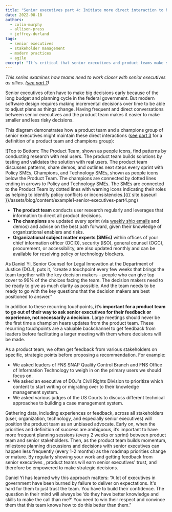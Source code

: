 ```yaml
---
title: "Senior executives part 4: Initiate more direct interaction to build rapport"
date: 2022-08-18
authors:
  - colin-murphy
  - allison-press
  - jeffrey-durland
tags:
  - senior executives
  - stakeholder management
  - modern practices
  - agile
excerpt: "It’s critical that senior executives and product teams make small decisions over time about important technology initiatives to be able to adjust plans as things change. How does that work? What works well?  This is part four in a series on how senior executive and tech teams can be better allies."
---
```

_This series examines how teams need to work closer with senior executives as allies. ([see part 1]({{site.baseurl}}/2022/07/20/senior-executives-pt1/))_

Senior executives often have to make big decisions early because of the long budget and planning cycle in the federal government. But modern software design requires making incremental decisions over time to be able to adjust plans as things change. Having frequent and direct conversations between senior executives and the product team makes it easier to make smaller and less risky decisions.

This diagram demonstrates how a product team and a champions group of senior executives might maintain these direct interactions ([see part 3]({{site.baseurl}}/2022/08/11/senior-executives-pt3/) for a definition of a product team and champions group):

![Top to Bottom: The Product Team, shown as people icons, find patterns by conducting research with real users. The product team builds solutions by testing and validates the solution with real users. The product team discusses patterns, share demos, and outlines next steps every sprint with Policy SMEs, Champions, and Technology SMEs, shown as people icons below the Product Team. The champions are connected by dotted lines ending in arrows to Policy and Technology SMEs. The SMEs are connected to the Product Team by dotted lines with warning icons indicating their roles as helping to identify policy conflicts or inconsistencies.]({{ site.baseurl }}/assets/blog/content/example1-senior-executives-part4.png)

* **The product team** conducts user research regularly and leverages that information to direct all product decisions.
* **The champions** are updated every sprint (via [weekly ship emails](https://18f.gsa.gov/2021/10/21/the_weekly_ship/) and demos) and advise on the best path forward, given their knowledge of organizational enablers and risks. 
* **Organizational subject matter experts (SMEs)** within offices of your chief information officer (OCIO), security (ISO), general counsel (OGC), procurement, or accessibility, are also updated monthly and can be available for resolving policy or technology blockers.

As Daniel Yi, Senior Counsel for Legal Innovation at the Department of Justice (DOJ), puts it, “create a touchpoint every few weeks that brings the team together with the key decision makers – people who can give top cover to 99% of the choices facing the team. The decision makers need to be ready to give as much clarity as possible. And the team needs to be ready to go with the key questions that the decision makers are best positioned to answer.”

In addition to these recurring touchpoints, **it’s important for a product team to go out of their way to ask senior executives for their feedback or experience, not necessarily a decision.** Large meetings should never be the first time a champion hears updates from the product team. These recurring touchpoints are a valuable backchannel to get feedback from leaders before facilitating a larger meeting with them where decisions will be made.

As a product team, we often get feedback from various stakeholders on specific, strategic points before proposing a recommendation. For example:
* We asked leaders of FNS SNAP Quality Control Branch and FNS Office of Information Technology to weigh in on the primary users we should focus on.
* We asked an executive of DOJ's Civil Rights Division to prioritize which content to start writing or migrating over to their knowledge management system.
* We asked various judges of the US Courts to discuss different technical approaches to building a case management system.

Gathering data, including experiences or feedback, across all stakeholders (user, organization, technology, and especially senior executives) will position the product team as an unbiased advocate. Early on, when the priorities and definition of success are ambiguous, it’s important to have more frequent planning sessions (every 2 weeks or sprint) between product team and senior stakeholders. Then, as the product team builds momentum, milestone planning discussions and decisions with senior executives can happen less frequently (every 1-2 months)  as the roadmap priorities change or mature. By regularly showing your work and getting feedback from senior executives , product teams will earn senior executives' trust, and therefore be empowered to make strategic decisions.

Daniel Yi has learned why this approach matters: “A lot of executives in government have been burned by failure to deliver on expectations. It's hard for them to just trust the team. You have to build their confidence. The question in their mind will always be ‘do they have better knowledge and skills to make the call than me?’ You need to win their respect and convince them that this team knows how to do this better than them.”
